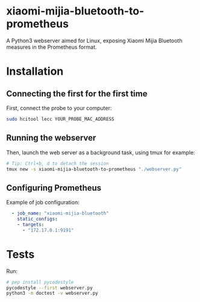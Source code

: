 # xiaomi-mijia-bluetooth-to-prometheus
A Python3 webserver aimed for Linux, exposing Xiaomi Mijia Bluetooth measures in the Prometheus format.

# Installation

## Connecting the first for the first time
First, connect the probe to your computer:
```bash
sudo hcitool lecc YOUR_PROBE_MAC_ADDRESS
```
## Running the webserver
Then, launch the web server as a background task, using tmux for example:
```bash
# Tip: Ctrl+b, d to detach the session
tmux new -s xiaomi-mijia-bluetooth-to-prometheus "./webserver.py"
```

## Configuring Prometheus
Example of job configuration:
```yaml
  - job_name: "xiaomi-mijia-bluetooth"
    static_configs:
    - targets:
      - "172.17.0.1:9191"
```

# Tests
Run:
```bash
# pep install pycodestyle
pycodestyle --first webserver.py
python3 -m doctest -v webserver.py
```
